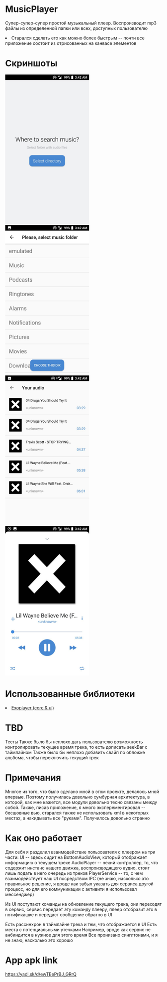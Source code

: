 # MusicPlayer
Супер-супер-супер простой музыкальный плеер. Воспроизводит mp3 файлы из определенной папки или всех, доступных пользователю

<li> Старался сделать его как можно более быстрым -- почти все приложение состоит из отрисованных на канвасе элементов </li>

# Скриншоты
<p>
<a href="https://github.com/Lounah/MusicPlayer/blob/master/screenshots/main_screen.jpg" target="_blank">
  <img src="https://github.com/Lounah/MusicPlayer/blob/master/screenshots/main_screen.jpg" width="270" height="480" alt="Screenshot" style="max-width:100%;">
</a>
<a href="https://github.com/Lounah/MusicPlayer/blob/master/screenshots/folder_selector_screen.jpg" target="_blank">
  <img src="https://github.com/Lounah/MusicPlayer/blob/master/screenshots/folder_selector_screen.jpg" width="270" height="480" alt="Screenshot" style="max-width:100%;">
</a>
<a href="https://github.com/Lounah/MusicPlayer/blob/master/screenshots/audio_list_screen.jpg" target="_blank">
  <img src="https://github.com/Lounah/MusicPlayer/blob/master/screenshots/audio_list_screen.jpg" width="270" height="480" alt="Screenshot" style="max-width:100%;">
</a>
<a href="https://github.com/Lounah/MusicPlayer/blob/master/screenshots/audio_player_screen.jpg" target="_blank">
  <img src="https://github.com/Lounah/MusicPlayer/blob/master/screenshots/audio_player_screen.jpg" width="270" height="480" alt="Screenshot" style="max-width:100%;">
</a>
</p>

# Использованные библиотеки

<li> <a href="">Exoplayer (core & ui)</a></li>

# TBD 
Тесты
Также было бы неплохо дать пользователю возможность контролировать текущее время трека, то есть дописать seekBar с таймлайном
Также было бы неплохо добавить свайп по обложке альбома, чтобы переключить текущий трек

# Примечания
Многое из того, что было сделано мной в этом проекте, делалось мной впервые. Поэтому получилась довольно сумбурная архитектура, в которой, как мне кажется, все модули довольно тесно связаны между собой.
Также, писав приложение, я много эксперементировал -- бесшовные вью, старался также не использовать xml в некоторых местах, а накидывать все "руками". Получилось довольно странно

# Как оно работает
Для себя я разделил взаимодействие пользователя с плеером на три части:
UI -- здесь сидит на BottomAudioView, который отображает информацию о текущем треке
AudioPlayer -- некий контроллер, то, что содержит инстанс нашего движка, воспроизводящего аудио, стоит лишь подать в него очередь из треков
PlayerService -- то, с чем взаимодействует наш UI посредством IPC (не знаю, насколько это правильное решение, я вроде как забыл указать для сервиса другой процесс, но для его коммуникации с активити я использовал мессенджер)

Из UI поступают команды на обновление текущего трека, они переходят в сервис, сервис передает эту команду плееру, плеер отобразит это в нотификашке и передаст сообщение обратно в UI 

Есть рассинхрон в таймлайне трека и тем, что отображается в UI
Есть места с потенциальными утечками
Например, вроде как сервис не анбиндится в нужное для этого время
Все пронизано синглтонами, и я не знаю, насколько это хорошо

# App apk link
https://yadi.sk/d/ewTEePrBJ_GRrQ
